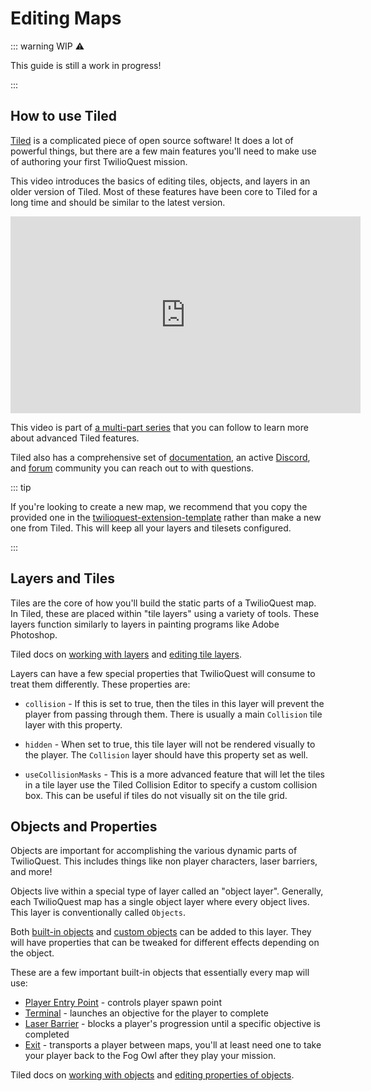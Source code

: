 # Editing Maps

::: warning WIP ⚠️

This guide is still a work in progress!

:::

## How to use Tiled

[Tiled](https://www.mapeditor.org/) is a complicated piece of open source software! It does a lot of powerful things, but there are a few main features you'll need to make use of authoring your first TwilioQuest mission.

This video introduces the basics of editing tiles, objects, and layers in an older version of Tiled. Most of these features have been core to Tiled for a long time and should be similar to the latest version.

<iframe width="560" height="315" src="https://www.youtube.com/embed/ZwaomOYGuYo" title="YouTube video player" frameborder="0" allow="accelerometer; autoplay; clipboard-write; encrypted-media; gyroscope; picture-in-picture" allowfullscreen></iframe>

This video is part of [a multi-part series](https://gamefromscratch.com/tiled-map-editor-tutorial-series/) that you can follow to learn more about advanced Tiled features.

Tiled also has a comprehensive set of [documentation](https://doc.mapeditor.org/en/stable/manual/introduction/), an active [Discord](https://discord.com/invite/39wbTv7), and [forum](https://discourse.mapeditor.org/) community you can reach out to with questions.

::: tip

If you're looking to create a new map, we recommend that you copy the provided one in the [twilioquest-extension-template](https://github.com/TwilioQuest/twilioquest-extension-template) rather than make a new one from Tiled. This will keep all your layers and tilesets configured.

:::

## Layers and Tiles

Tiles are the core of how you'll build the static parts of a TwilioQuest map. In Tiled, these are placed within "tile layers" using a variety of tools. These layers function similarly to layers in painting programs like Adobe Photoshop.

Tiled docs on [working with layers](https://doc.mapeditor.org/en/stable/manual/layers/) and [editing tile layers](https://doc.mapeditor.org/en/stable/manual/editing-tile-layers/).

Layers can have a few special properties that TwilioQuest will consume to treat them differently. These properties are:

- `collision` - If this is set to true, then the tiles in this layer will prevent the player from passing through them. There is usually a main `Collision` tile layer with this property.

- `hidden` - When set to true, this tile layer will not be rendered visually to the player. The `Collision` layer should have this property set as well.

- `useCollisionMasks` - This is a more advanced feature that will let the tiles in a tile layer use the Tiled Collision Editor to specify a custom collision box. This can be useful if tiles do not visually sit on the tile grid.

## Objects and Properties

Objects are important for accomplishing the various dynamic parts of TwilioQuest. This includes things like non player characters, laser barriers, and more!

Objects live within a special type of layer called an "object layer". Generally, each TwilioQuest map has a single object layer where every object lives. This layer is conventionally called `Objects`.

Both [built-in objects](api/objects.html) and [custom objects](guide/custom_objects.html) can be added to this layer. They will have properties that can be tweaked for different effects depending on the object.

These are a few important built-in objects that essentially every map will use:

- [Player Entry Point](api/objects.html#player-entry-points) - controls player spawn point
- [Terminal](api/objects.html#terminals) - launches an objective for the player to complete
- [Laser Barrier](api/objects.html#laser-barriers) - blocks a player's progression until a specific objective is completed
- [Exit](api/objects.html#exits) - transports a player between maps, you'll at least need one to take your player back to the Fog Owl after they play your mission.

Tiled docs on [working with objects](https://doc.mapeditor.org/en/stable/manual/objects/) and [editing properties of objects](https://doc.mapeditor.org/en/stable/manual/custom-properties/).
